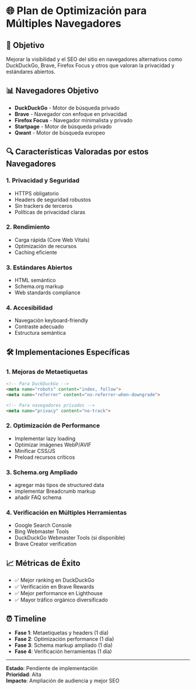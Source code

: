 # 🌐 Plan de Optimización para Múltiples Navegadores

## 🎯 Objetivo
Mejorar la visibilidad y el SEO del sitio en navegadores alternativos como DuckDuckGo, Brave, Firefox Focus y otros que valoran la privacidad y estándares abiertos.

## 📊 Navegadores Objetivo
- **DuckDuckGo** - Motor de búsqueda privado
- **Brave** - Navegador con enfoque en privacidad
- **Firefox Focus** - Navegador minimalista y privado
- **Startpage** - Motor de búsqueda privado
- **Qwant** - Motor de búsqueda europeo

## 🔍 Características Valoradas por estos Navegadores

### 1. **Privacidad y Seguridad**
- HTTPS obligatorio
- Headers de seguridad robustos
- Sin trackers de terceros
- Políticas de privacidad claras

### 2. **Rendimiento**
- Carga rápida (Core Web Vitals)
- Optimización de recursos
- Caching eficiente

### 3. **Estándares Abiertos**
- HTML semántico
- Schema.org markup
- Web standards compliance

### 4. **Accesibilidad**
- Navegación keyboard-friendly
- Contraste adecuado
- Estructura semántica

## 🛠️ Implementaciones Específicas

### 1. Mejoras de Metaetiquetas
```html
<!-- Para DuckDuckGo -->
<meta name="robots" content="index, follow">
<meta name="referrer" content="no-referrer-when-downgrade">

<!-- Para navegadores privados -->
<meta name="privacy" content="no-track">
```

### 2. Optimización de Performance
- Implementar lazy loading
- Optimizar imágenes WebP/AVIF
- Minificar CSS/JS
- Preload recursos críticos

### 3. Schema.org Ampliado
- agregar más tipos de structured data
- implementar Breadcrumb markup
- añadir FAQ schema

### 4. Verificación en Múltiples Herramientas
- Google Search Console
- Bing Webmaster Tools
- DuckDuckGo Webmaster Tools (si disponible)
- Brave Creator verification

## 📈 Métricas de Éxito

- ✅ Mejor ranking en DuckDuckGo
- ✅ Verificación en Brave Rewards
- ✅ Mejor performance en Lighthouse
- ✅ Mayor tráfico orgánico diversificado

## ⏰ Timeline

- **Fase 1**: Metaetiquetas y headers (1 día)
- **Fase 2**: Optimización performance (1 día)
- **Fase 3**: Schema markup ampliado (1 día)
- **Fase 4**: Verificación herramientas (1 día)

---

**Estado**: Pendiente de implementación  
**Prioridad**: Alta  
**Impacto**: Ampliación de audiencia y mejor SEO